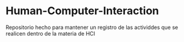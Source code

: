# Human-Computer-Interaction

Repositorio hecho para mantener un registro de las actividdes que se realicen dentro de la materia de HCI

